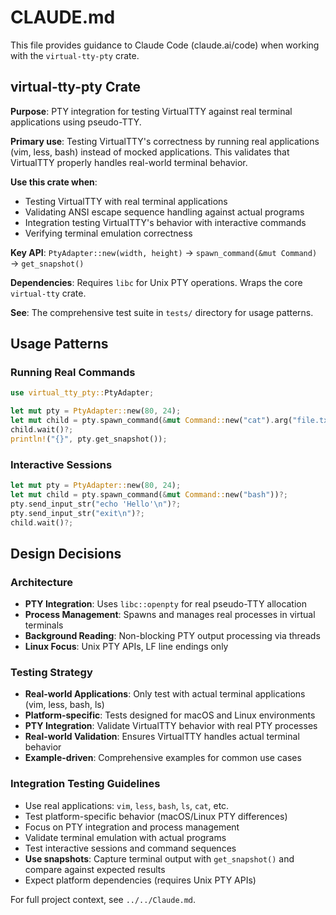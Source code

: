 # CLAUDE.md

This file provides guidance to Claude Code (claude.ai/code) when working with the `virtual-tty-pty` crate.

## virtual-tty-pty Crate

**Purpose**: PTY integration for testing VirtualTTY against real terminal applications using pseudo-TTY.

**Primary use**: Testing VirtualTTY's correctness by running real applications (vim, less, bash) instead of mocked applications. This validates that VirtualTTY properly handles real-world terminal behavior.

**Use this crate when**:
- Testing VirtualTTY with real terminal applications
- Validating ANSI escape sequence handling against actual programs
- Integration testing VirtualTTY's behavior with interactive commands
- Verifying terminal emulation correctness

**Key API**: `PtyAdapter::new(width, height)` → `spawn_command(&mut Command)` → `get_snapshot()`

**Dependencies**: Requires `libc` for Unix PTY operations. Wraps the core `virtual-tty` crate.

**See**: The comprehensive test suite in `tests/` directory for usage patterns.

## Usage Patterns

### Running Real Commands
```rust
use virtual_tty_pty::PtyAdapter;

let mut pty = PtyAdapter::new(80, 24);
let mut child = pty.spawn_command(&mut Command::new("cat").arg("file.txt"))?;
child.wait()?;
println!("{}", pty.get_snapshot());
```

### Interactive Sessions
```rust
let mut pty = PtyAdapter::new(80, 24);
let mut child = pty.spawn_command(&mut Command::new("bash"))?;
pty.send_input_str("echo 'Hello'\n")?;
pty.send_input_str("exit\n")?;
child.wait()?;
```

## Design Decisions

### Architecture
- **PTY Integration**: Uses `libc::openpty` for real pseudo-TTY allocation
- **Process Management**: Spawns and manages real processes in virtual terminals
- **Background Reading**: Non-blocking PTY output processing via threads
- **Linux Focus**: Unix PTY APIs, LF line endings only

### Testing Strategy
- **Real-world Applications**: Only test with actual terminal applications (vim, less, bash, ls)
- **Platform-specific**: Tests designed for macOS and Linux environments
- **PTY Integration**: Validate VirtualTTY behavior with real PTY processes
- **Real-world Validation**: Ensures VirtualTTY handles actual terminal behavior
- **Example-driven**: Comprehensive examples for common use cases

### Integration Testing Guidelines
- Use real applications: `vim`, `less`, `bash`, `ls`, `cat`, etc.
- Test platform-specific behavior (macOS/Linux PTY differences)
- Focus on PTY integration and process management
- Validate terminal emulation with actual programs
- Test interactive sessions and command sequences
- **Use snapshots**: Capture terminal output with `get_snapshot()` and compare against expected results
- Expect platform dependencies (requires Unix PTY APIs)

For full project context, see `../../Claude.md`.